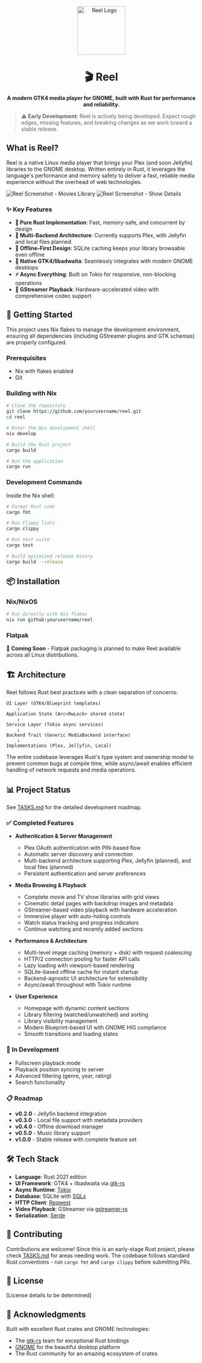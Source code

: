 <div align="center">
  <img src="logo.svg" alt="Reel Logo" width="128" height="128">
  
  # 🎬 Reel
  
  **A modern GTK4 media player for GNOME, built with Rust for performance and reliability.**
</div>

> **⚠️ Early Development**: Reel is actively being developed. Expect rough edges, missing features, and breaking changes as we work toward a stable release.

## What is Reel?

Reel is a native Linux media player that brings your Plex (and soon Jellyfin) libraries to the GNOME desktop. Written entirely in Rust, it leverages the language's performance and memory safety to deliver a fast, reliable media experience without the overhead of web technologies.

![Reel Screenshot - Movies Library](screenshots/main-window.png)
![Reel Screenshot - Show Details](screenshots/show-details.png)

### ✨ Key Features

- **🦀 Pure Rust Implementation**: Fast, memory-safe, and concurrent by design
- **🔌 Multi-Backend Architecture**: Currently supports Plex, with Jellyfin and local files planned
- **💾 Offline-First Design**: SQLite caching keeps your library browsable even offline
- **🎨 Native GTK4/libadwaita**: Seamlessly integrates with modern GNOME desktops
- **⚡ Async Everything**: Built on Tokio for responsive, non-blocking operations
- **🎥 GStreamer Playback**: Hardware-accelerated video with comprehensive codec support

## 🚀 Getting Started

This project uses Nix flakes to manage the development environment, ensuring all dependencies (including GStreamer plugins and GTK schemas) are properly configured.

### Prerequisites

- Nix with flakes enabled
- Git

### Building with Nix

```bash
# Clone the repository
git clone https://github.com/yourusername/reel.git
cd reel

# Enter the Nix development shell
nix develop

# Build the Rust project
cargo build

# Run the application
cargo run
```

### Development Commands

Inside the Nix shell:

```bash
# Format Rust code
cargo fmt

# Run Clippy lints
cargo clippy

# Run test suite
cargo test

# Build optimized release binary
cargo build --release
```

## 📦 Installation

### Nix/NixOS

```bash
# Run directly with Nix flakes
nix run github:yourusername/reel
```

### Flatpak

🚧 **Coming Soon** - Flatpak packaging is planned to make Reel available across all Linux distributions.

## 🏗️ Architecture

Reel follows Rust best practices with a clean separation of concerns:

```
UI Layer (GTK4/Blueprint templates)
    ↓
Application State (Arc<RwLock> shared state)
    ↓
Service Layer (Tokio async services)
    ↓
Backend Trait (Generic MediaBackend interface)
    ↓
Implementations (Plex, Jellyfin, Local)
```

The entire codebase leverages Rust's type system and ownership model to prevent common bugs at compile time, while async/await enables efficient handling of network requests and media operations.

## 📊 Project Status

See [TASKS.md](TASKS.md) for the detailed development roadmap.

### ✅ Completed Features
- **Authentication & Server Management**
  - Plex OAuth authentication with PIN-based flow
  - Automatic server discovery and connection
  - Multi-backend architecture supporting Plex, Jellyfin (planned), and local files (planned)
  - Persistent authentication and server preferences

- **Media Browsing & Playback**
  - Complete movie and TV show libraries with grid views
  - Cinematic detail pages with backdrop images and metadata
  - GStreamer-based video playback with hardware acceleration
  - Immersive player with auto-hiding controls
  - Watch status tracking and progress indicators
  - Continue watching and recently added sections

- **Performance & Architecture**
  - Multi-level image caching (memory + disk) with request coalescing
  - HTTP/2 connection pooling for faster API calls
  - Lazy loading with viewport-based rendering
  - SQLite-based offline cache for instant startup
  - Backend-agnostic UI architecture for extensibility
  - Async/await throughout with Tokio runtime

- **User Experience**
  - Homepage with dynamic content sections
  - Library filtering (watched/unwatched) and sorting
  - Library visibility management
  - Modern Blueprint-based UI with GNOME HIG compliance
  - Smooth transitions and loading states

### 🔧 In Development
- Fullscreen playback mode
- Playback position syncing to server
- Advanced filtering (genre, year, rating)
- Search functionality

### 📋 Roadmap
- **v0.2.0** - Jellyfin backend integration
- **v0.3.0** - Local file support with metadata providers
- **v0.4.0** - Offline download manager
- **v0.5.0** - Music library support
- **v1.0.0** - Stable release with complete feature set

## 🛠️ Tech Stack

- **Language**: Rust 2021 edition
- **UI Framework**: GTK4 + libadwaita via [gtk-rs](https://gtk-rs.org/)
- **Async Runtime**: [Tokio](https://tokio.rs/)
- **Database**: SQLite with [SQLx](https://github.com/launchbadge/sqlx)
- **HTTP Client**: [Reqwest](https://github.com/seanmonstar/reqwest)
- **Video Playback**: GStreamer via [gstreamer-rs](https://gitlab.freedesktop.org/gstreamer/gstreamer-rs)
- **Serialization**: [Serde](https://serde.rs/)

## 🤝 Contributing

Contributions are welcome! Since this is an early-stage Rust project, please check [TASKS.md](TASKS.md) for areas needing work. The codebase follows standard Rust conventions - run `cargo fmt` and `cargo clippy` before submitting PRs.

## 📄 License

[License details to be determined]

## 🙏 Acknowledgments

Built with excellent Rust crates and GNOME technologies:
- The [gtk-rs](https://gtk-rs.org/) team for exceptional Rust bindings
- [GNOME](https://www.gnome.org/) for the beautiful desktop platform
- The Rust community for an amazing ecosystem of crates